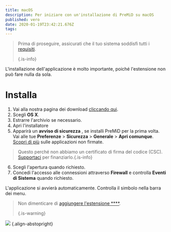 ```yaml
---
title: macOS
description: Per iniziare con un'installazione di PreMiD su macOS
published: vero
date: 2020-01-19T23:42:21.676Z
tags:
---
```


> Prima di proseguire, assicurati che il tuo sistema soddisfi tutti i [requisiti](/install/requirements). 
> 
> {.is-info}

L'installazione dell'applicazione è molto importante, poiché l'estensione non può fare nulla da sola.

# Installa
1. Vai alla nostra pagina dei download [cliccando qui](https://premid.app/downloads).
2. Scegli **OS X**.
3. Estrarre l'archivio se necessario.
4. Apri l'installatore
5. Apparirà un **avviso di sicurezza** , se installi PreMiD per la prima volta. Vai alle tue **Preferenze** > **Sicurezza** > **Generale** > **Apri comunque**. [Scopri di più](https://support.apple.com/guide/mac-help/open-a-mac-app-from-an-unidentified-developer-mh40616/mac) sulle applicazioni non firmate.
> Questo perché non abbiamo un certificato di firma del codice (CSC). [Supportaci](https://www.patreon.com/Timeraa) per finanziarlo.{.is-info}
6. Scegli l'apertura quando richiesto.
7. Concedi l'accesso alle connessioni attraverso **Firewall** e controlla **Eventi di Sistema** quando richiesto.

L'applicazione si avvierà automaticamente. Controlla il simbolo nella barra dei menu.

> Non dimenticare di [aggiungere l'estensione ****](/install). 
> 
> {.is-warning}

![](https://img.icons8.com/color/2x/mac-logo.png) {.align-abstopright}